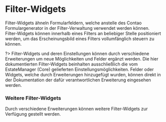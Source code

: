 # Filter-Widgets

Filter-Widgets ähneln Formularfeldern, welche anstelle des Contao Formulargenerator in der Filter-Verwaltung verwendet werden können. Filter-Widgets können innerhalb eines Filters an beliebiger Stelle positioniert werden, um das Erscheinungsbild eines Filters vollumfänglich steuern zu können.

?> Filter-Widgets und deren Einstellungen können durch verschiedene Erweiterungen um neue Möglichkeiten und Felder ergänzt werden. Die hier dokumentierten Filter-Widgets beinhalten ausschließlich die vom EstateManager (Core) gelieferten Einstellungsmöglichkeiten. Felder oder Widgets, welche durch Erweiterungen hinzugefügt wurden, können direkt in der Dokumentation der dafür verantwortlichen Erweiterung eingesehen werden.

### Weitere Filter-Widgets

Durch verschiedene Erweiterungen können weitere Filter-Widgets zur Verfügung gestellt werden.

